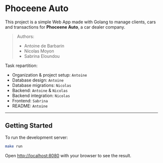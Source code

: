 # Phoceene Auto

This project is a simple Web App made with Golang to manage clients, cars and transactions for **Phoceene Auto**, a car dealer company.

> Authors:
> 
> - Antoine de Barbarin
> - Nicolas Moyon
> - Sabrina Eloundou

Task repartition:
- Organization & project setup: `Antoine`
- Database design: `Antoine`
- Database migrations: `Nicolas`
- Backend: `Antoine` & `Nicolas`
- Backend integration: `Nicolas`
- Frontend: `Sabrina`
- README: `Antoine`

---

## Getting Started

To run the development server:

```bash
make run
```

Open [http://localhost:8080](http://localhost:8080) with your browser to see the result.
